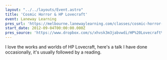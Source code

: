 ```yaml
---
layout: "../../layouts/Event.astro"
title: 'Cosmic Horror & HP Lovecraft'
event: Laneway Learning
pres_url: 'https://melbourne.lanewaylearning.com/classes/cosmic-horror-and-hp-lovecraft-2/'
start_date: 2012-09-04T00:00:00.000Z
pres_source: 'https://www.dropbox.com/s/xhvsk3m3jabvwdi/HP%20Lovecraft%2C%20Laneway%20Learning.pptx?dl=0'
---
```


I love the works and worlds of HP Lovecraft, here's a talk I have done occasionally, it's usually followed by a reading.
